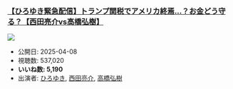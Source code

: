 ### [【ひろゆき緊急配信】トランプ関税でアメリカ終焉...？お金どう守る？【西田亮介vs高橋弘樹】](https://www.youtube.com/watch?v=TUGkH8QEzqw)
[![](https://img.youtube.com/vi/TUGkH8QEzqw/sddefault.jpg)](https://www.youtube.com/watch?v=TUGkH8QEzqw)
-   公開日: 2025-04-08
-   視聴数: 537,020
-   **いいね数: 5,190**
-   出演者: [ひろゆき](/rehacq_fan/people/ひろゆき "wikilink"), [西田亮介](/rehacq_fan/people/西田亮介 "wikilink"), [高橋弘樹](/rehacq_fan/people/高橋弘樹 "wikilink")
